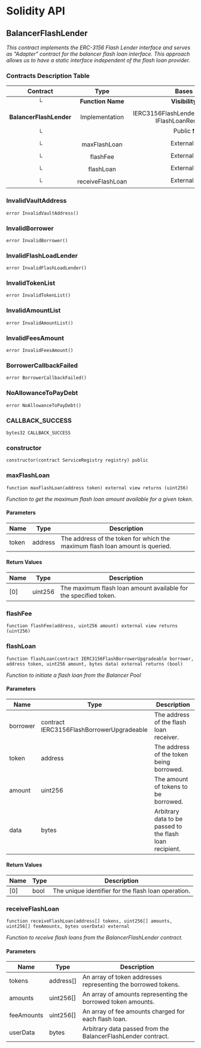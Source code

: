 # Solidity API

## BalancerFlashLender

_This contract implements the ERC-3156 Flash Lender interface and serves as
"Adapter" contract for the balancer flash loan interface. This approach allows us
to have a static interface independent of the flash loan provider._


### Contracts Description Table


|  Contract  |         Type        |       Bases      |                  |                 |
|:----------:|:-------------------:|:----------------:|:----------------:|:---------------:|
|     └      |  **Function Name**  |  **Visibility**  |  **Mutability**  |  **Modifiers**  |
||||||
| **BalancerFlashLender** | Implementation | IERC3156FlashLenderUpgradeable, IFlashLoanRecipient |||
| └ | <Constructor> | Public ❗️ | 🛑  |NO❗️ |
| └ | maxFlashLoan | External ❗️ |   |NO❗️ |
| └ | flashFee | External ❗️ |   |NO❗️ |
| └ | flashLoan | External ❗️ | 🛑  |NO❗️ |
| └ | receiveFlashLoan | External ❗️ | 🛑  |NO❗️ |



### InvalidVaultAddress

```solidity
error InvalidVaultAddress()
```

### InvalidBorrower

```solidity
error InvalidBorrower()
```

### InvalidFlashLoadLender

```solidity
error InvalidFlashLoadLender()
```

### InvalidTokenList

```solidity
error InvalidTokenList()
```

### InvalidAmountList

```solidity
error InvalidAmountList()
```

### InvalidFeesAmount

```solidity
error InvalidFeesAmount()
```

### BorrowerCallbackFailed

```solidity
error BorrowerCallbackFailed()
```

### NoAllowanceToPayDebt

```solidity
error NoAllowanceToPayDebt()
```

### CALLBACK_SUCCESS

```solidity
bytes32 CALLBACK_SUCCESS
```

### constructor

```solidity
constructor(contract ServiceRegistry registry) public
```

### maxFlashLoan

```solidity
function maxFlashLoan(address token) external view returns (uint256)
```

_Function to get the maximum flash loan amount available for a given token._

#### Parameters

| Name | Type | Description |
| ---- | ---- | ----------- |
| token | address | The address of the token for which the maximum flash loan amount is queried. |

#### Return Values

| Name | Type | Description |
| ---- | ---- | ----------- |
| [0] | uint256 | The maximum flash loan amount available for the specified token. |

### flashFee

```solidity
function flashFee(address, uint256 amount) external view returns (uint256)
```

### flashLoan

```solidity
function flashLoan(contract IERC3156FlashBorrowerUpgradeable borrower, address token, uint256 amount, bytes data) external returns (bool)
```

_Function to initiate a flash loan from the Balancer Pool_

#### Parameters

| Name | Type | Description |
| ---- | ---- | ----------- |
| borrower | contract IERC3156FlashBorrowerUpgradeable | The address of the flash loan receiver. |
| token | address | The address of the token being borrowed. |
| amount | uint256 | The amount of tokens to be borrowed. |
| data | bytes | Arbitrary data to be passed to the flash loan recipient. |

#### Return Values

| Name | Type | Description |
| ---- | ---- | ----------- |
| [0] | bool | The unique identifier for the flash loan operation. |

### receiveFlashLoan

```solidity
function receiveFlashLoan(address[] tokens, uint256[] amounts, uint256[] feeAmounts, bytes userData) external
```

_Function to receive flash loans from the BalancerFlashLender contract._

#### Parameters

| Name | Type | Description |
| ---- | ---- | ----------- |
| tokens | address[] | An array of token addresses representing the borrowed tokens. |
| amounts | uint256[] | An array of amounts representing the borrowed token amounts. |
| feeAmounts | uint256[] | An array of fee amounts charged for each flash loan. |
| userData | bytes | Arbitrary data passed from the BalancerFlashLender contract. |

